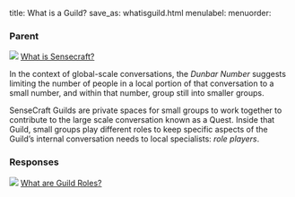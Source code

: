 title: What is a Guild?
save_as: whatisguild.html
menulabel:
menuorder:

### Parent
![]({static}/images/ibis/issue_sm.png) [What is Sensecraft?](whatissensecraft.html)

In the context of global-scale conversations, the *Dunbar Number* suggests limiting the number of people in a local portion of that conversation to a small number, and within that number, group still into smaller groups.

SenseCraft Guilds are private spaces for small groups to work together to contribute to the large scale conversation known as a Quest. Inside that Guild, small groups play different roles to keep specific aspects of the Guild’s internal conversation needs to local specialists: *role players*.

### Responses
![]({static}/images/ibis/issue_sm.png) [What are Guild Roles?](whatareroles.html)
